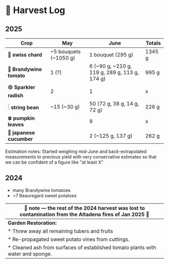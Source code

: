 # 🧺 Harvest Log

## 2025

| Crop     | **May**                                  | **June**     | **Totals** |
|--------------------------------------|----------|-------------|--------------|
| 🥬 **swiss chard**   |     ~5 bouquets (~1050 g)|  1 bouquet (295 g)     | 1345 g | 
| 🍅 **Brandywine tomato** | 1 (?)               |     6 (~90 g, ~210 g, 119 g, 289 g, 113 g, 174 g)   | 995 g |
| 🟣 **Sparkler radish**   | 2               |     1     |  x |
| 𓇛 **string bean**     |   ~15 (~30 g)             |      50 (72 g, 38 g, 14 g, 72 g)    | 226 g |
| 🍀 **pumpkin leaves**            |             |     9      |  x |
| 🥒 **japanese cucumber**            |             |     2 (~125 g, 137 g)      |  262 g |

Estimation notes: Started weighing mid-June and back-extrapolated measurements to previous yield with very conservative estimates so that we can be confident of a figure like "at least X"

## 2024

* many Brandywine tomatoes
* ~7 Beauregard sweet potatoes
  


|🚒  note — the rest of the 2024 harvest was lost to contamination from the Altadena fires of Jan 2025 🚒| 
|----------------------------------------------------------------------------------------------------|
|  **Garden Restoration:**                                                                           |
| * Threw away all remaining tubers and fruits                                                       |
| * Re-propagated sweet potato vines from cuttings.                                                  |
| * Cleaned ash from surfaces of established tomato plants with water and sponge.                    |
